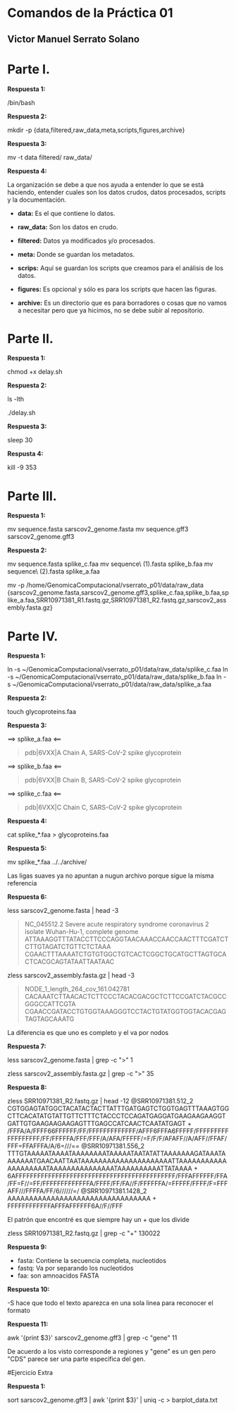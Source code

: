# Comandos de la Práctica 01
## Victor Manuel Serrato Solano

# Parte I. 

**Respuesta 1:**

/bin/bash 

**Respuesta 2:**

mkdir -p {data,filtered,raw_data,meta,scripts,figures,archive}

**Respuesta 3:**

mv -t data filtered/ raw_data/

**Respuesta 4:**

La organización se debe a que nos ayuda a entender lo que se está haciendo, entender cuales son los datos crudos, datos procesados, scripts y la documentación.

* **data:** Es el que contiene lo datos.

* **raw_data:** Son los datos en crudo.

* **filtered:** Datos ya modificados y/o procesados.

* **meta:** Donde se guardan los metadatos.

* **scrips:** Aquí se guardan los scripts que creamos para el análisis de los datos.

* **figures:** Es opcional y sólo es para los scripts que hacen las figuras.

* **archive:** Es un directorio que es para borradores o cosas que no vamos a necesitar pero que ya hicimos, no se debe subir al repositorio.

# Parte II.

**Respuesta 1:**

chmod +x delay.sh

**Respuesta 2:**

ls -lth

./delay.sh

**Respuesta 3:**

sleep 30

**Respusta 4:**

kill -9 353

# Parte III.

**Respuesta 1:**

mv sequence.fasta sarscov2_genome.fasta
mv sequence.gff3 sarscov2_genome.gff3

**Respuesta 2:**

mv sequence.fasta splike_c.faa
mv sequence\ \(1\).fasta splike_b.faa
mv sequence\ \(2\).fasta splike_a.faa

mv -p /home/GenomicaComputacional/vserrato_p01/data/raw_data {sarscov2_genome.fasta,sarscov2_genome.gff3,splike_c.faa,splike_b.faa,splike_a.faa,SRR10971381_R1.fastq.gz,SRR10971381_R2.fastq.gz,sarscov2_assembly.fasta.gz}

# Parte IV.

**Respuesta 1:**

ln -s ~/GenomicaComputacional/vserrato_p01/data/raw_data/splike_c.faa
ln -s ~/GenomicaComputacional/vserrato_p01/data/raw_data/splike_b.faa
ln -s ~/GenomicaComputacional/vserrato_p01/data/raw_data/splike_a.faa

**Respuesta 2:**

touch glycoproteins.faa

**Respuesta 3:**

==> splike_a.faa <==
>pdb|6VXX|A Chain A, SARS-CoV-2 spike glycoprotein

==> splike_b.faa <==
>pdb|6VXX|B Chain B, SARS-CoV-2 spike glycoprotein

==> splike_c.faa <==
>pdb|6VXX|C Chain C, SARS-CoV-2 spike glycoprotein

**Respuesta 4:**

cat splike_*.faa > glycoproteins.faa

**Respuesta 5:**

mv splike_*.faa ../../archive/

Las ligas suaves ya no apuntan a nugun archivo porque sigue la misma referencia

**Respuesta 6:**

less sarscov2_genome.fasta | head -3
>NC_045512.2 Severe acute respiratory syndrome coronavirus 2 isolate Wuhan-Hu-1, complete genome
ATTAAAGGTTTATACCTTCCCAGGTAACAAACCAACCAACTTTCGATCTCTTGTAGATCTGTTCTCTAAA
CGAACTTTAAAATCTGTGTGGCTGTCACTCGGCTGCATGCTTAGTGCACTCACGCAGTATAATTAATAAC

zless sarscov2_assembly.fasta.gz | head -3
>NODE_1_length_264_cov_161.042781
CACAAATCTTAACACTCTTCCCTACACGACGCTCTTCCGATCTACGCCGGGCCATTCGTA
CGAACCGATACCTGTGGTAAAGGGTCCTACTGTATGGTGGTACACGAGTAGTAGCAAATG

La diferencia es que uno es completo y el va por nodos

**Respuesta 7:**

less sarscov2_genome.fasta | grep -c ">"
1

zless sarscov2_assembly.fasta.gz | grep -c ">"
35

**Respuesta 8:**

zless SRR10971381_R2.fastq.gz | head -12
@SRR10971381.512_2
CGTGGAGTATGGCTACATACTACTTATTTGATGAGTCTGGTGAGTTTAAAGTGGCTTCACATATGTATTGTTCTTTCTACCCTCCAGATGAGGATGAAGAAGAAGGTGATTGTGAAGAAGAAGAGTTTGAGCCATCAACTCAATATGAGT
+
/FFFA/A/FFFF66FFFFFF/FF/FFFFFFFFFFFFF/AFFF6FFFA6FFFFF/FFFFFFFFFFFFFFFFFF/FF/FFFFFA/FFF/FFF/A/AFA/FFFFF/=F/F/F/AFAFF//A/AFF//FFAF/FFF=FFAFFFA/A/6=///==
@SRR10971381.556_2
TTTGTAAAAATAAAATAAAAAAAATAAAAATAATATATTAAAAAAAGATAAATAAAAAAATGAACAATTAATAAAAAAAAAAAAAAAAAAAAATTAAAAAAAAAAAAAAAAAAAATAAAAAAAAAAAAAAATAAAAAAAAAATTATAAAA
+
6AFFFFFFFFFFFFFFFFFFFFFFFFFFFFFFFFFFFFFFFFFFFF/FFFAFFFFFF/FFA/FF=F//=FF/FFFFFFFFFFFFFA/FFFF/FF/FA//F/FFFFFFA/=FFFFF/FFFF/F=FFFAFF///FFFFA/FF/6//////=/
@SRR10971381.1428_2
AAAAAAAAAAAAAAAAAAAAAAAAAAAAAAAAA
+
FFFFFFFFFFFFAFFFAFFFFFF6A//F//FFF

El patrón que encontré es que siempre hay un + que los divide 

zless SRR10971381_R2.fastq.gz | grep -c "+"
130022

**Respuesta 9:**

* fasta: Contiene la secuencia completa, nucleotidos
* fastq: Va por separando los nucleotidos
* faa: son amnoacidos FASTA

**Respuesta 10:**

-S hace que todo el texto aparezca en una sola linea para reconocer el formato

**Respuesta 11:**

awk '{print $3}' sarscov2_genome.gff3 | grep -c "gene"
11

De acuerdo a los visto corresponde a regiones y "gene" es un gen pero "CDS" parece ser una parte especifica del gen.

#Ejercicio Extra

**Respuesta 1:**

sort sarscov2_genome.gff3 | awk '{print $3}' | uniq -c > barplot_data.txt